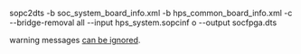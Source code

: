 sopc2dts -b soc_system_board_info.xml -b hps_common_board_info.xml -c --bridge-removal all --input hps_system.sopcinf
o --output socfpga.dts

warning messages [can be ignored](https://www.intel.com/content/www/us/en/support/programmable/articles/000080551.html).